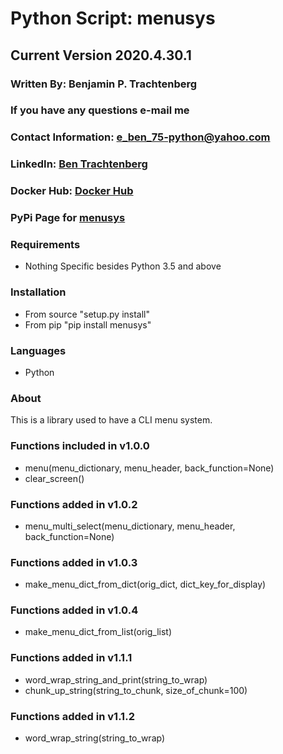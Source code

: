 # Python Script: menusys
## Current Version 2020.4.30.1

### Written By: Benjamin P. Trachtenberg
### If you have any questions e-mail me

### Contact Information:  e_ben_75-python@yahoo.com

### LinkedIn: [Ben Trachtenberg](https://www.linkedin.com/in/ben-trachtenberg-3a78496)
### Docker Hub: [Docker Hub](https://hub.docker.com/r/btr1975)
### PyPi Page for [menusys](https://pypi.python.org/pypi/menusys)

### Requirements

* Nothing Specific besides Python 3.5 and above

### Installation

* From source "setup.py install"
* From pip "pip install menusys"

### Languages

* Python

### About

This is a library used to have a CLI menu system.

### Functions included in v1.0.0

* menu(menu_dictionary, menu_header, back_function=None)
* clear_screen()

### Functions added in v1.0.2

* menu_multi_select(menu_dictionary, menu_header, back_function=None)

### Functions added in v1.0.3

* make_menu_dict_from_dict(orig_dict, dict_key_for_display)

### Functions added in v1.0.4

* make_menu_dict_from_list(orig_list)

### Functions added in v1.1.1
* word_wrap_string_and_print(string_to_wrap)
* chunk_up_string(string_to_chunk, size_of_chunk=100)

### Functions added in v1.1.2
* word_wrap_string(string_to_wrap)
